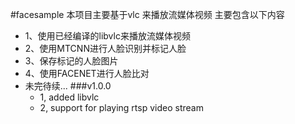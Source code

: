 #facesample
本项目主要基于vlc 来播放流媒体视频
主要包含以下内容

- 1、使用已经编译的libvlc来播放流媒体视频
- 2、使用MTCNN进行人脸识别并标记人脸
- 3、保存标记的人脸图片
- 4、使用FACENET进行人脸比对
- 未完待续...
###v1.0.0
   - 1, added libvlc
   - 2, support for playing rtsp video stream